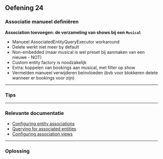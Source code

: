 ## Oefening 24
### Associatie manueel definiëren

**Association toevoegen: de verzameling van shows bij een `Musical`**
* Manueel AssociatedEntityQueryExecutor workaround
* Delete werkt niet meer by default
* Non-embedded (maar musical is wel preset bij aanmaken van een nieuwe - NOT)
* Custom entity factory is noodzakelijk
* Extra: koppelen van bookings aan musical, met filter op show
* Vermelden manueel verwijderen beïnvloeden (bvb voor blokkeren delete wanneer er bookings voor zijn)    
----

### Tips
    

----
### Relevante documentatie
         
* [Configuring entity associations](https://across-docs.foreach.be/across-site/production/entity-module/3.2.0/customizing-entities/entity-associations.html)
* [Querying for associated entities]()
* [Configuring association views](https://across-docs.foreach.be/across-site/production/entity-module/3.2.0/building-views/association-views.html)

----

### Oplossing
